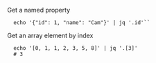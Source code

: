 Get a named property
```
  echo '{"id": 1, "name": "Cam"}' | jq '.id'``
```
  
Get an array element by index
```
  echo '[0, 1, 1, 2, 3, 5, 8]' | jq '.[3]'
  # 3
```
